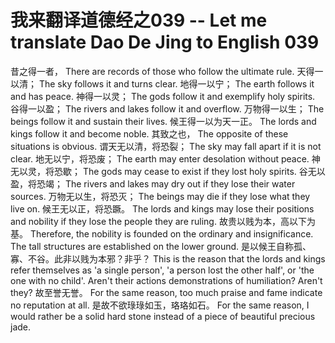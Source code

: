 # 我来翻译道德经之039 -- Let me translate Dao De Jing to English 039

昔之得一者，
There are records of those who follow the ultimate rule.
天得一以清；
The sky follows it and turns clear.
地得一以宁；
The earth follows it and has peace.
神得一以灵；
The gods follow it and exemplify holy spirits.
谷得一以盈；
The rivers and lakes follow it and overflow.
万物得一以生；
The beings follow it and sustain their lives.
候王得一以为天一正。
The lords and kings follow it and become noble.
其致之也，
The opposite of these situations is obvious.
谓天无以清，将恐裂；
The sky may fall apart if it is not clear.
地无以宁，将恐废；
The earth may enter desolation without peace.
神无以灵，将恐歇；
The gods may cease to exist if they lost holy spirits.
谷无以盈，将恐竭；
The rivers and lakes may dry out if they lose their water sources.
万物无以生，将恐灭；
The beings may die if they lose what they live on.
候王无以正，将恐蹶。
The lords and kings may lose their positions and nobility if they lose the people they are ruling.
故贵以贱为本，高以下为基。
Therefore, the nobility is founded on the ordinary and insignificance. The tall structures are established on the lower ground.
是以候王自称孤、寡、不谷。此非以贱为本邪？非乎？
This is the reason that the lords and kings refer themselves as 'a single person', 'a person lost the other half', or 'the one with no child'. Aren't their actions demonstrations of humiliation? Aren't they?
故至誉无誉。
For the same reason, too much praise and fame indicate no reputation at all.
是故不欲琭琭如玉，珞珞如石。
For the same reason, I would rather be a solid hard stone instead of a piece of beautiful precious jade.
